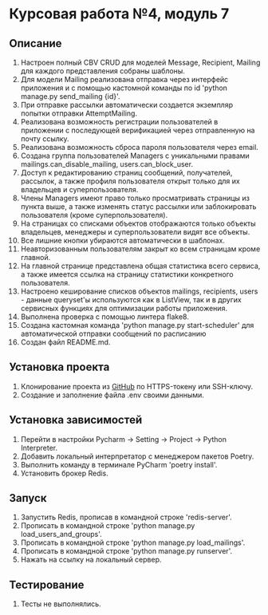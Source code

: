 # Курсовая работа №4, модуль 7

## Описание
1. Настроен полный CBV CRUD для моделей Message, Recipient, Mailing для каждого представления собраны шаблоны.
2. Для модели Mailing реализована отправка через интерфейс приложения и с помощью кастомной команды по id 'python manage.py send_mailing {id}'.
3. При отправке рассылки автоматически создается экземпляр попытки отправки AttemptMailing.
4. Реализована возможность регистрации пользователей в приложении с последующей верификацией через отправленную на почту ссылку.
5. Реализована возможность сброса пароля пользователя через email.
6. Создана группа пользователей Managers с уникальными правами mailings.can_disable_mailing, users.can_block_user. 
7. Доступ к редактированию страниц сообщений, получателей, рассылок, а также профиля пользователя открыт только для их владельцев и суперпользователя. 
8. Члены Managers имеют право только просматривать страницы из пункта выше, а также изменять статус рассылки или заблокировать пользователя (кроме суперпользователя).
9. На страницах со списками объектов отображаются только объекты владельцев, менеджеры и суперпользователи видят все объекты.
10. Все лишние кнопки убираются автоматически в шаблонах.
11. Неавторизованным пользователям закрыт ко всем страницам кроме главной.
12. На главной странице представлена общая статистика всего сервиса, а также имеется ссылка на страницу статистики конкретного пользователя. 
13. Настроено кеширование списков объектов mailings, recipients, users - данные queryset'ы используются как в ListView, так и в других сервисных функциях для оптимизации работы приложения. 
14. Выполнена проверка с помощью линтера flake8.
15. Создана кастомная команда 'python manage.py start-scheduler' для автоматической отправки сообщений по расписанию 
16. Создан файл README.md.

## Установка проекта
1. Клонирование проекта из [GitHub](https://github.com/yolarus/course_work_4) по HTTPS-токену или SSH-ключу.
2. Создание и заполнение файла .env своими данными.

## Установка зависимостей
1. Перейти в настройки Pycharm -> Setting -> Project -> Python Interpreter.
2. Добавить локальный интерпретатор с менеджером пакетов Poetry.
3. Выполнить команду в терминале PyCharm 'poetry install'.
4. Установить брокер Redis.

## Запуск
1. Запустить Redis, прописав в командной строке 'redis-server'. 
2. Прописать в командной строке 'python manage.py load_users_and_groups'. 
3. Прописать в командной строке 'python manage.py load_mailings'. 
4. Прописать в командной строке 'python manage.py runserver'. 
5. Нажать на ссылку на локальный сервер.

## Тестирование
1. Тесты не выполнялись.